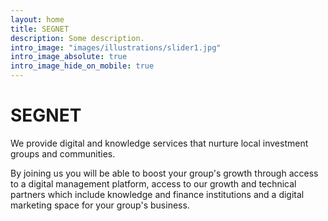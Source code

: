 ```yaml
---
layout: home
title: SEGNET
description: Some description.
intro_image: "images/illustrations/slider1.jpg"
intro_image_absolute: true
intro_image_hide_on_mobile: true
---
```


# SEGNET
We provide digital and knowledge services that nurture local investment groups and communities.

By joining us you will be able to boost your group's growth through access to a digital management platform, access to our growth and technical partners which include knowledge and finance institutions and a digital marketing space for your group's business.
